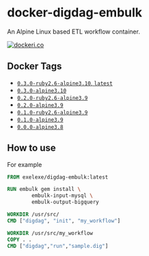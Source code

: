 # docker-digdag-embulk
An Alpine Linux based ETL workflow container.

[![dockeri.co](https://dockeri.co/image/exelexe/digdag-embulk)](https://hub.docker.com/r/exelexe/digdag-embulk)

## Docker Tags
- [`0.3.0-ruby2.6-alpine3.10`, `latest`](https://github.com/exelexe/docker-digdag-embulk/blob/master/0.3.0/ruby2.6-alpine3.10/Dockerfile)
- [`0.3.0-alpine3.10`](https://github.com/exelexe/docker-digdag-embulk/blob/master/0.3.0/alpine3.10/Dockerfile)
- [`0.2.0-ruby2.6-alpine3.9`](https://github.com/exelexe/docker-digdag-embulk/blob/master/0.2.0/ruby2.6-alpine3.9/Dockerfile)
- [`0.2.0-alpine3.9`](https://github.com/exelexe/docker-digdag-embulk/blob/master/0.2.0/alpine3.9/Dockerfile)
- [`0.1.0-ruby2.6-alpine3.9`](https://github.com/exelexe/docker-digdag-embulk/blob/master/0.1.0/ruby2.6-alpine3.9/Dockerfile)
- [`0.1.0-alpine3.9`](https://github.com/exelexe/docker-digdag-embulk/blob/master/0.1.0/alpine3.9/Dockerfile)
- [`0.0.0-alpine3.8`](https://github.com/exelexe/docker-digdag-embulk/blob/master/0.0.0/alpine3.8/Dockerfile)


## How to use

For example

```Dockerfile
FROM exelexe/digdag-embulk:latest

RUN embulk gem install \
        embulk-input-mysql \
        embulk-output-bigquery

WORKDIR /usr/src/
CMD ["digdag", "init", "my_workflow"]

WORKDIR /usr/src/my_workflow
COPY . .
CMD ["digdag","run","sample.dig"]
```

